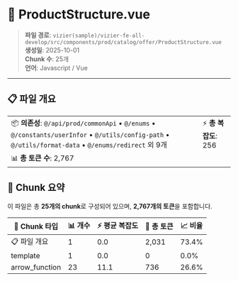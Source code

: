 # 📄 ProductStructure.vue

> **파일 경로**: `vizier(sample)/vizier-fe-all-develop/src/components/prod/catalog/offer/ProductStructure.vue`  
> **생성일**: 2025-10-01  
> **Chunk 수**: 25개  
> **언어**: Javascript / Vue
---


## 📋 파일 개요

| | |
|--|--|
| 📦 **의존성**: `@/api/prod/commonApi` • `@/enums` • `@/constants/userInfor` • `@/utils/config-path` • `@/utils/format-data` • `@/enums/redirect` 외 9개 | ⚡ **총 복잡도**: 256 |
| 📊 **총 토큰 수**: 2,767 |  |






## 🧩 Chunk 요약

이 파일은 총 **25개의 chunk**로 구성되어 있으며, **2,767개의 토큰**을 포함합니다.

| 🧩 Chunk 타입 | 📊 개수 | ⚡ 평균 복잡도 | 📝 총 토큰 | 📈 비율 |
|---------------|--------|-------------|----------|--------|
| 📋 파일 개요 | 1 | 0.0 | 2,031 | 73.4% |
| template | 1 | 0.0 | 0 | 0.0% |
| arrow_function | 23 | 11.1 | 736 | 26.6% |

